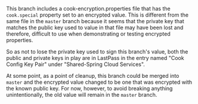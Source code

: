 This branch includes a cook-encryption.properties file that has
the `cook.special` property set to an encrypted value. This is
different from the same file in the `master` branch because it
seems that the private key that matches the public key used to
value in that file may have been lost and therefore, difficult
to use when demonstrating or testing encrypted properties.

So as not to lose the private key used to sign this branch's
value, both the public and private keys in play are in LastPass
in the entry named "Cook Config Key Pair" under "Shared-Spring
Cloud Services".

At some point, as a point of cleanup, this branch could be
merged into `master` and the encrypted value changed to be one
that was encrypted with the known public key. For now, however,
to avoid breaking anything unintentionally, the old value will
remain in the `master` branch.
